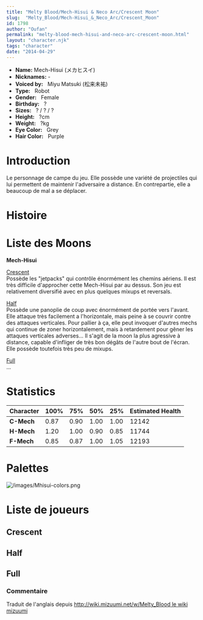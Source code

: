 ```yaml
---
title: "Melty Blood/Mech-Hisui & Neco Arc/Crescent Moon"
slug:  "Melty_Blood/Mech-Hisui_&_Neco_Arc/Crescent_Moon"
id: 1798
author: "Oufan"
permalink: "melty-blood-mech-hisui-and-neco-arc-crescent-moon.html"
layout: "character.njk"
tags: "character"
date: "2014-04-29"
---
```


- **Name:** Mech-Hisui (メカヒスイ)
- **Nicknames:** -
- **Voiced by:**   Miyu Matsuki
(松来未祐)
- **Type:**   Robot 
- **Gender:**   Female
 - **Birthday:**   ?
- **Sizes:**   ? / ? /
?
- **Height:**   ?cm
- **Weight:**   ?kg
- **Eye Color:**   Grey
- **Hair Color:**   Purple
# Introduction

Le personnage de campe du jeu. Elle possède une variété de projectiles
qui lui permettent de maintenir l'adversaire a distance. En
contrepartie, elle a beaucoup de mal a se déplacer.

# Histoire

# Liste des Moons

**Mech-Hisui**

[Crescent](melty-blood-mech-hisui-crescent-moon.html)  
Possède les "jetpacks" qui contrôle énormément les chemins aériens. Il
est très difficile d'approcher cette Mech-Hisui par au dessus. Son jeu
est relativement diversifié avec en plus quelques mixups et reversals.

[Half](melty-blood-mech-hisui-half-moon.html)  
Possède une panoplie de coup avec énormément de portée vers l'avant.
Elle attaque très facilement a l'horizontale, mais peine à se couvrir
contre des attaques verticales. Pour pallier à ça, elle peut invoquer
d'autres mechs qui continue de zoner horizontalement, mais à retardement
pour gêner les attaques verticales adverses... Il s'agit de la moon la
plus agressive à distance, capable d'infliger de très bon dégâts de
l'autre bout de l'écran. Elle possède toutefois très peu de mixups.

[Full](melty-blood-mech-hisui-full-moon.html)  
...

# Statistics

| Character  | 100% | 75%  | 50%  | 25%  | Estimated Health |
|------------|------|------|------|------|------------------|
| **C-Mech** | 0.87 | 0.90 | 1.00 | 1.00 | 12142            |
| **H-Mech** | 1.20 | 1.00 | 0.90 | 0.85 | 11744            |
| **F-Mech** | 0.85 | 0.87 | 1.00 | 1.05 | 12193            |

# Palettes

![](/images/Mhisui-colors.png "/images/Mhisui-colors.png")

# Liste de joueurs

## Crescent

## Half

## Full

### Commentaire

Traduit de l'anglais depuis [http://wiki.mizuumi.net/w/Melty_Blood le
wiki
mizuumi](http://wiki.mizuumi.net/w/Melty_Blood_le_wiki_mizuumi)


